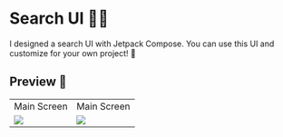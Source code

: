 # Search UI 💅🏻
I designed a search UI with Jetpack Compose. You can use this UI and customize for your own project!  👾

## Preview 👀
<table>
  <tr>
    <td> Main Screen </td>  
    <td> Main Screen </td>
  </tr>
  <tr>
    <td valign="top"><img src="https://user-images.githubusercontent.com/47380312/123949733-92c5be80-d9ab-11eb-93fa-511262cebbc6.jpg"></td>
    <td valign="top"><img src="https://user-images.githubusercontent.com/47380312/123949741-948f8200-d9ab-11eb-9c48-4cd0ee3059bb.jpg"></td>
  </tr>
 </table>


